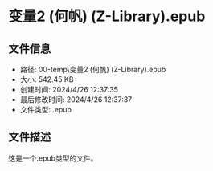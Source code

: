 ﻿# 变量2 (何帆) (Z-Library).epub

## 文件信息
- 路径: 00-temp\变量2 (何帆) (Z-Library).epub
- 大小: 542.45 KB
- 创建时间: 2024/4/26 12:37:35
- 最后修改时间: 2024/4/26 12:37:37
- 文件类型: .epub

## 文件描述
这是一个.epub类型的文件。

